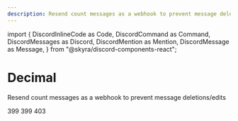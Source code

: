 ```yaml
---
description: Resend count messages as a webhook to prevent message deletions/edits
---
```


import {
  DiscordInlineCode as Code,
  DiscordCommand as Command,
  DiscordMessages as Discord,
  DiscordMention as Mention,
  DiscordMessage as Message,
} from "@skyra/discord-components-react";


# Decimal

Resend count messages as a webhook to prevent message deletions/edits

<Discord>
  <Message>399</Message>
  <Message>399</Message>
  <Message>403</Message>
</Discord>
